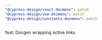 ```yaml
---
"@cypress-design/react-docmenu": patch
"@cypress-design/vue-docmenu": patch
"@cypress-design/constants-docmenu": patch
---
```


feat: Docgen wrapping active links
